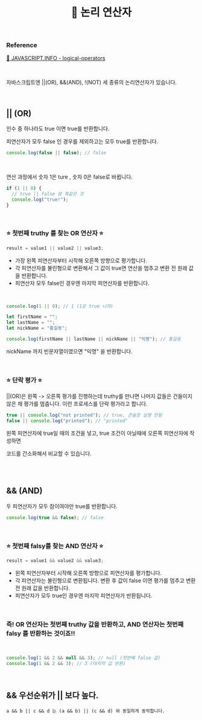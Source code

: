 # <div align="center">📍 논리 연산자</div>

<br>

### Reference

[🔗 JAVASCRIPT.INFO - logical-operators](https://ko.javascript.info/logical-operators)

<br>

자바스크립트엔 ||(OR), &&(AND), !(NOT) 세 종류의 논리연산자가 있습니다.

<br>

## || (OR)

인수 중 하나라도 true 이면 true를 반환합니다.

피연산자가 모두 false 인 경우를 제외하고는 모두 true를 반환합니다.

```jsx
console.log(false || false); // false
```

<br>

연산 과정에서 숫자 1은 ture , 숫자 0은 false로 바뀝니다.

```jsx
if (1 || 0) {
  // true || false 랑 똑같은 것
  console.log("true!");
}
```

<br>

### ⭐️ 첫번째 truthy 를 찾는 OR 연산자 ⭐️

```jsx
result = value1 || value2 || value3;
```

- 가장 왼쪽 피연산자부터 시작해 오른쪽 방향으로 평가합니다.
- 각 피연산자를 불린형으로 변환해서 그 값이 true면 연산을 멈추고 변환 전 원래 값을 반환합니다.
- 피연산자 모두 false인 경우엔 마지막 피연산자를 반환합니다.

<br>

```jsx
console.log(1 || 0); // 1 (1은 true 니까)

let firstName = "";
let lastName = "";
let nickName = "홍길동";

console.log(firstName || lastName || nickName || "익명"); // 홍길동
```

nickName 까지 빈문자열이였으면 "익명" 을 반환합니다.

<br>

### ⭐️ 단락 평가 ⭐️

||(OR)은 왼쪽 -> 오른쪽 평가를 진행하는데 truthy를 만나면 나머지 값들은 건들이지 않은 채 평가를 멈춥니다. 이런 프로세스를 단락 평가라고 합니다.

```jsx
true || console.log("not printed"); // true, 콘솔창 실행 안됨
false || console.log("printed"); // "printed"
```

왼쪽 피연산자에 true일 때의 조건을 넣고, true 조건이 아닐때에 오른쪽 피연산자에 작성하면

코드를 간소화해서 비교할 수 있습니다.

<br>
<br>

## && (AND)

두 피연산자가 모두 참이여야만 true를 반환합니다.

```jsx
console.log(true && false); // false
```

<br>

### ⭐️ 첫번째 falsy를 찾는 AND 연산자 ⭐️

```jsx
result = value1 && value2 && value3;
```

- 왼쪽 피연산자부터 시작해 오른쪽 방향으로 피연산자를 평가합니다.
- 각 피연산자는 불린형으로 변환됩니다. 변환 후 값이 false 이면 평가를 멈추고 변환 전 원래 값을 반환합니다.
- 피연산자가 모두 true인 경우엔 마지막 피연산자가 반환됩니다.

<br>

### 즉! OR 연산자는 첫번째 truthy 값을 반환하고, AND 연산자는 첫번째 falsy 를 반환하는 것이죠!!

<br>

```jsx
console.log(1 && 2 && null && 3); // null (첫번째 false 값)
console.log(1 && 2 && 3); // 3 (마지막 값 반환)
```

<br>

## && 우선순위가 || 보다 높다.

```
a && b || c && d 는 (a && b) || (c && d) 와 동일하게 동작합니다.
```
